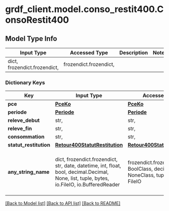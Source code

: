 # grdf_client.model.conso_restit400.ConsoRestit400

## Model Type Info
Input Type | Accessed Type | Description | Notes
------------ | ------------- | ------------- | -------------
dict, frozendict.frozendict,  | frozendict.frozendict,  |  | 

### Dictionary Keys
Key | Input Type | Accessed Type | Description | Notes
------------ | ------------- | ------------- | ------------- | -------------
**pce** | [**PceKo**](PceKo.md) | [**PceKo**](PceKo.md) |  | [optional] 
**periode** | [**Periode**](Periode.md) | [**Periode**](Periode.md) |  | [optional] 
**releve_debut** | str,  | str,  |  | [optional] 
**releve_fin** | str,  | str,  |  | [optional] 
**consommation** | str,  | str,  |  | [optional] 
**statut_restitution** | [**Retour400StatutRestitution**](Retour400StatutRestitution.md) | [**Retour400StatutRestitution**](Retour400StatutRestitution.md) |  | [optional] 
**any_string_name** | dict, frozendict.frozendict, str, date, datetime, int, float, bool, decimal.Decimal, None, list, tuple, bytes, io.FileIO, io.BufferedReader | frozendict.frozendict, str, BoolClass, decimal.Decimal, NoneClass, tuple, bytes, FileIO | any string name can be used but the value must be the correct type | [optional]

[[Back to Model list]](../../README.md#documentation-for-models) [[Back to API list]](../../README.md#documentation-for-api-endpoints) [[Back to README]](../../README.md)

